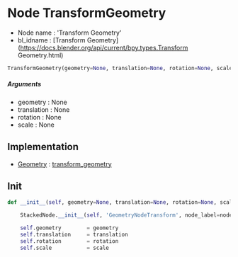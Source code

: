 # Node TransformGeometry

- Node name : 'Transform Geometry'
- bl_idname : [Transform Geometry](https://docs.blender.org/api/current/bpy.types.Transform Geometry.html)


``` python
TransformGeometry(geometry=None, translation=None, rotation=None, scale=None, node_label=None, node_color=None)
```
##### Arguments

- geometry : None
- translation : None
- rotation : None
- scale : None

## Implementation

- [Geometry](/docs/GeoNodes/Geometry.md) : [transform_geometry](/docs/GeoNodes/Geometry.md#transform_geometry)

## Init

``` python
def __init__(self, geometry=None, translation=None, rotation=None, scale=None, node_label=None, node_color=None):

    StackedNode.__init__(self, 'GeometryNodeTransform', node_label=node_label, node_color=node_color)

    self.geometry        = geometry
    self.translation     = translation
    self.rotation        = rotation
    self.scale           = scale
```

